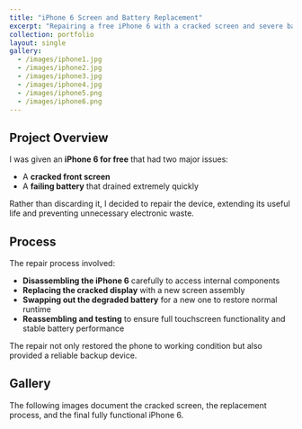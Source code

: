 ```yaml
---
title: "iPhone 6 Screen and Battery Replacement"
excerpt: "Repairing a free iPhone 6 with a cracked screen and severe battery drain issue."
collection: portfolio
layout: single
gallery:
  - /images/iphone1.jpg
  - /images/iphone2.jpg
  - /images/iphone3.jpg
  - /images/iphone4.jpg
  - /images/iphone5.png
  - /images/iphone6.png
---
```


## Project Overview

I was given an **iPhone 6 for free** that had two major issues:  
- A **cracked front screen**  
- A **failing battery** that drained extremely quickly  

Rather than discarding it, I decided to repair the device, extending its useful life and preventing unnecessary electronic waste.

## Process

The repair process involved:

- **Disassembling the iPhone 6** carefully to access internal components  
- **Replacing the cracked display** with a new screen assembly  
- **Swapping out the degraded battery** for a new one to restore normal runtime  
- **Reassembling and testing** to ensure full touchscreen functionality and stable battery performance  

The repair not only restored the phone to working condition but also provided a reliable backup device.

## Gallery

The following images document the cracked screen, the replacement process, and the final fully functional iPhone 6.
